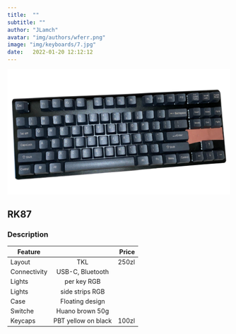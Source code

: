 ```yaml
---
title:  ""
subtitle: ""
author: "JLamch"
avatar: "img/authors/wferr.png"
image: "img/keyboards/7.jpg"
date:   2022-01-20 12:12:12
---
```

![](img/keyboards/7.png)
 
## RK87

### Description


|   Feature     |                     | Price  |
| ------------- |:-------------------:| -----: |
| Layout        | TKL                 | 250zl  |
| Connectivity  | USB-C, Bluetooth    |        |
| Lights        | per key RGB         |        |
| Lights        | side strips RGB     |        |
| Case          | Floating design     |        |
| Switche       | Huano brown 50g     |        |
| Keycaps       | PBT yellow on black | 100zl  |